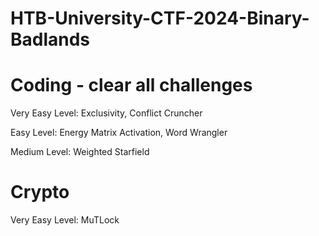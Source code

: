 # HTB-University-CTF-2024-Binary-Badlands

# Coding - clear all challenges
Very Easy Level: Exclusivity, Conflict Cruncher




Easy Level: Energy Matrix Activation, Word Wrangler




Medium Level: Weighted Starfield



# Crypto
Very Easy Level: MuTLock
